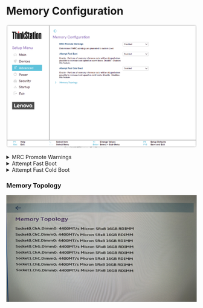 # Memory Configuration #
![](./img/ts_memconfig_px1.png)

<details><summary>MRC Promote Warnings</summary>
Determines if MRC warnings are promoted to system Level.

Options:

1. **Disabled** – Default.
2. Enabled.


</details>

<details><summary>Attempt Fast Boot</summary>
Options:

1. **Enabled** – Default. Portions of memory reference code will be skipped when possible to increase boot speed on warm boots.
2. Disable - Disables this feature.

</details>

<details><summary>Attempt Fast Cold Boot</summary>
Options:

1. **Enabled** – Default. P Portions of memory reference code will be skipped when possible to increase boot speed on cold boots.
2. Disable - Disables this feature.

</details>

### Memory Topology ###

![](./img/ts_memtopologysnip.jpg)

<!--![](./img/ts_memtopology.png)-->
